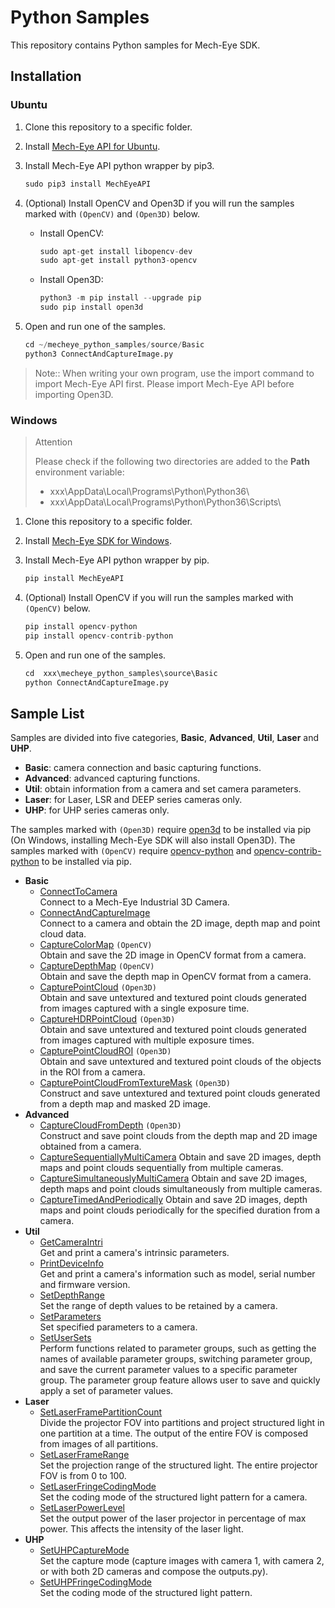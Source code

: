 # Python Samples

This repository contains Python samples for Mech-Eye SDK.

## Installation

### Ubuntu 

1. Clone this repository to a specific folder.
2. Install [Mech-Eye API for Ubuntu](https://www.mech-mind.com/download/softwaredownloading.html).
3. Install Mech-Eye API python wrapper by pip3.

    ```Python
    sudo pip3 install MechEyeAPI
    ```

4. (Optional) Install OpenCV and Open3D if you will run the samples marked with `(OpenCV)` and `(Open3D)` below.
    * Install OpenCV:

      ```Python
      sudo apt-get install libopencv-dev
      sudo apt-get install python3-opencv
      ```

    * Install Open3D:

      ```Python
      python3 -m pip install --upgrade pip
      sudo pip install open3d
      ```

5. Open and run one of the samples.

    ```Python
    cd ~/mecheye_python_samples/source/Basic
    python3 ConnectAndCaptureImage.py
    ```

> Note:: When writing your own program, use the import command to import Mech-Eye API first. Please import Mech-Eye API before importing Open3D.

### Windows

> Attention
>
> Please check if the following two directories are added to the **Path** environment variable:
>
> - xxx\\AppData\\Local\Programs\Python\\Python36\\
> - xxx\\AppData\\Local\Programs\Python\\Python36\\Scripts\\

1. Clone this repository to a specific folder.
2. Install [Mech-Eye SDK for Windows](https://www.mech-mind.com/download/softwaredownloading.html).
3. Install Mech-Eye API python wrapper by pip.

    ```Python
    pip install MechEyeAPI
    ```

4. (Optional) Install OpenCV if you will run the samples marked with `(OpenCV)` below.

    ```Python
    pip install opencv-python
    pip install opencv-contrib-python
    ```

5. Open and run one of the samples.

    ```Python
    cd  xxx\mecheye_python_samples\source\Basic
    python ConnectAndCaptureImage.py
    ```


## Sample List

Samples are divided into five categories, **Basic**, **Advanced**, **Util**, **Laser** and **UHP**.

- **Basic**: camera connection and basic capturing functions.
- **Advanced**: advanced capturing functions.
- **Util**: obtain information from a camera and set camera parameters.
- **Laser**: for Laser, LSR and DEEP series cameras only. 
- **UHP**: for UHP series cameras only. 

The samples marked with `(Open3D)` require [open3d](https://pypi.org/project/open3d/) to be installed via pip (On Windows, installing Mech-Eye SDK will also install Open3D).
The samples marked with `(OpenCV)` require [opencv-python](https://pypi.org/project/opencv-python/) and [opencv-contrib-python](https://pypi.org/project/opencv-contrib-python/) to be installed via pip.

- **Basic**
  - [ConnectToCamera](https://github.com/MechMindRobotics/mecheye_python_samples/tree/master/source/Basic/ConnectToCamera.py)  
    Connect to a Mech-Eye Industrial 3D Camera.
  - [ConnectAndCaptureImage](https://github.com/MechMindRobotics/mecheye_python_samples/tree/master/source/Basic/ConnectAndCaptureImage.py)  
    Connect to a camera and obtain the 2D image, depth map and point cloud data.
  - [CaptureColorMap](https://github.com/MechMindRobotics/mecheye_python_samples/tree/master/source/Basic/CaptureColorMap.py) `(OpenCV)`  
    Obtain and save the 2D image in OpenCV format from a camera.
  - [CaptureDepthMap](https://github.com/MechMindRobotics/mecheye_python_samples/tree/master/source/Basic/CaptureDepthMap.py) `(OpenCV)`  
    Obtain and save the depth map in OpenCV format from a camera.
  - [CapturePointCloud](https://github.com/MechMindRobotics/mecheye_python_samples/tree/master/source/Basic/CapturePointCloud.py) `(Open3D)`  
    Obtain and save untextured and textured point clouds generated from images captured with a single exposure time.
  - [CaptureHDRPointCloud](https://github.com/MechMindRobotics/mecheye_python_samples/tree/master/source/Basic/CaptureHDRPointCloud.py) `(Open3D)`  
    Obtain and save untextured and textured point clouds generated from images captured with multiple exposure times.
  - [CapturePointCloudROI](https://github.com/MechMindRobotics/mecheye_python_samples/tree/master/source/Basic/CapturePointCloudROI.py) `(Open3D)`  
    Obtain and save untextured and textured point clouds of the objects in the ROI from a camera.
  - [CapturePointCloudFromTextureMask](https://github.com/MechMindRobotics/mecheye_python_samples/tree/master/source/Basic/CapturePointCloudFromTextureMask.py) `(Open3D)`  
    Construct and save untextured and textured point clouds generated from a depth map and masked 2D image.
- **Advanced**
  - [CaptureCloudFromDepth](https://github.com/MechMindRobotics/mecheye_python_samples/tree/master/source/Advanced/CaptureCloudFromDepth.py) `(Open3D)`  
    Construct and save point clouds from the depth map and 2D image obtained from a camera.
  - [CaptureSequentiallyMultiCamera](https://github.com/MechMindRobotics/mecheye_python_samples/tree/master/source/Advanced/CaptureSequentiallyMultiCamera.py)
    Obtain and save 2D images, depth maps and point clouds sequentially from multiple cameras.
  - [CaptureSimultaneouslyMultiCamera](https://github.com/MechMindRobotics/mecheye_python_samples/tree/master/source/Advanced/CaptureSimultaneouslyMultiCamera.py)
    Obtain and save 2D images, depth maps and point clouds simultaneously from multiple cameras.
  - [CaptureTimedAndPeriodically](https://github.com/MechMindRobotics/mecheye_python_samples/tree/master/source/Advanced/CaptureTimedAndPeriodically.py)
    Obtain and save 2D images, depth maps and point clouds periodically for the specified duration from a camera.
- **Util**
  - [GetCameraIntri](https://github.com/MechMindRobotics/mecheye_python_samples/tree/master/source/Util/GetCameraIntri.py)  
    Get and print a camera's intrinsic parameters.
  - [PrintDeviceInfo](https://github.com/MechMindRobotics/mecheye_python_samples/tree/master/source/Util/PrintDeviceInfo.py)  
    Get and print a camera's information such as model, serial number and firmware version.
  - [SetDepthRange](https://github.com/MechMindRobotics/mecheye_python_samples/tree/master/source/Util/SetDepthRange.py)  
    Set the range of depth values to be retained by a camera.
  - [SetParameters](https://github.com/MechMindRobotics/mecheye_python_samples/tree/master/source/Util/SetParameters.py)  
    Set specified parameters to a camera.
  - [SetUserSets](https://github.com/MechMindRobotics/mecheye_python_samples/tree/master/source/Util/SetUserSets.py)  
    Perform functions related to parameter groups, such as getting the names of available parameter groups, switching parameter group, and save the current parameter values to a specific parameter group. The parameter group feature allows user to save and quickly apply a set of parameter values.
- **Laser**
  - [SetLaserFramePartitionCount](https://github.com/MechMindRobotics/mecheye_python_samples/tree/master/source/Laser/SetLaserFramePartitionCount.py)  
    Divide the projector FOV into partitions and project structured light in one partition at a time. The output of the entire FOV is composed from images of all partitions.
  - [SetLaserFrameRange](https://github.com/MechMindRobotics/mecheye_python_samples/tree/master/source/Laser/SetLaserFrameRange.py)  
    Set the projection range of the structured light. The entire projector FOV is from 0 to 100.
  - [SetLaserFringeCodingMode](https://github.com/MechMindRobotics/mecheye_python_samples/tree/master/source/Laser/SetLaserFringeCodingMode.py)  
    Set the coding mode of the structured light pattern for a camera.
  - [SetLaserPowerLevel](https://github.com/MechMindRobotics/mecheye_python_samples/tree/master/source/Laser/SetLaserPowerLevel.py)  
    Set the output power of the laser projector in percentage of max power. This affects the intensity of the laser light.
- **UHP**
  - [SetUHPCaptureMode](https://github.com/MechMindRobotics/mecheye_python_samples/tree/master/source/UHP/SetUHPCaptureMode.py)  
    Set the capture mode (capture images with camera 1, with camera 2, or with both 2D cameras and compose the outputs.py).
  - [SetUHPFringeCodingMode](https://github.com/MechMindRobotics/mecheye_python_samples/tree/master/source/UHP/SetUHPFringeCodingMode.py)  
    Set the coding mode of the structured light pattern.
